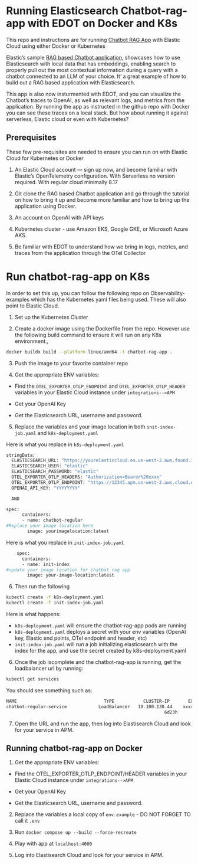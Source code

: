 # Running Elasticsearch Chatbot-rag-app with EDOT on Docker and K8s

This repo and instructions are for running [Chatbot RAG App](https://github.com/elastic/elasticsearch-labs/tree/main/example-apps/chatbot-rag-app) with Elastic Cloud using either Docker or Kubernetes

Elastic’s sample [RAG based Chatbot application](https://github.com/elastic/elasticsearch-labs/tree/main/example-apps/chatbot-rag-app), showcases how to use Elasticsearch with local data that has embeddings, enabling search to properly pull out the most contextual information during a query with a chatbot connected to an LLM of your choice.  It’ a great example of how to build out a RAG based application with Elasticsearch. 

This app is also now insturmented with EDOT, and you can visualize the Chatbot’s traces to OpenAI, as well as relevant logs, and metrics from the application. By running the app as instructed in the github repo with Docker you can see these traces on a local stack. But how about running it against serverless, Elastic cloud or even with Kubernetes?

## Prerequisites

These few pre-requisites are needed to ensure you can run on with Elastic Cloud for Kubernetes or Docker

1. An Elastic Cloud account — sign up now, and become familiar with Elastic’s OpenTelemetry configuration. With Serverless no version required. With regular cloud minimally 8.17

2. Git clone the RAG based Chatbot application and go through the tutorial on how to bring it up and become more familiar and how to bring up the application using Docker.

3. An account on OpenAI with API keys

4. Kubernetes cluster - use Amazon EKS, Google GKE, or Microsoft Azure AKS.

5. Be familiar with EDOT to understand how we bring in logs, metrics, and traces from the application through the OTel Collector


# Run chatbot-rag-app on K8s

In order to set this up, you can follow the following repo on Observability-examples which has the Kubernetes yaml files being used. These will also point to Elastic Cloud.


1. Set up the Kubernetes Cluster

2. Create a docker image using the Dockerfile from the repo. However use the following build command to ensure it will run on any K8s environment.,

```bash
docker buildx build --platform linux/amd64 -t chatbot-rag-app .
```

3. Push the image to your favorite container repo

4. Get the appropriate ENV variables:

- Find the `OTEL_EXPORTER_OTLP_ENDPOINT` and `OTEL_EXPORTER_OTLP_HEADER` variables in your Elastic Cloud instance under `integrations-->APM` 

- Get your OpenAI Key

- Get the Elasticsearch URL, username and password.

5. Replace the variables and your image location in both `init-index-job.yaml` and `k8s-deployment.yaml`


Here is what you replace in `k8s-deployment.yaml`

```bash
stringData:
  ELASTICSEARCH_URL: "https://yourelasticcloud.es.us-west-2.aws.found.io"
  ELASTICSEARCH_USER: "elastic"
  ELASTICSEARCH_PASSWORD: "elastic"
  OTEL_EXPORTER_OTLP_HEADERS: "Authorization=Bearer%20xxxx"
  OTEL_EXPORTER_OTLP_ENDPOINT: "https://12345.apm.us-west-2.aws.cloud.es.io:443"
  OPENAI_API_KEY: "YYYYYYYY"

  AND

spec:
      containers:
      - name: chatbot-regular
#Replace your image location here
        image: yourimagelocation:latest
```
Here is what you replace in `init-index-job.yaml`

```bash
    spec:
      containers:
      - name: init-index
#update your image location for chatbot rag app
        image: your-image-location:latest
```

6. Then run the following

```bash
kubectl create -f k8s-deployment.yaml
kubectl create -f init-index-job.yaml
```

Here is what happens:

- `k8s-deployment.yaml` will ensure the chatbot-rag-app pods are running
-  `k8s-deployment.yaml` deploys a secret with your env variables (OpenAI key, Elastic end points, OTel endpoint and header, etc)
-  `init-index-job.yaml` will run a job initializing elasticsearch with the index for the app, and use the secret created by k8s-deployment.yaml

6. Once the job iscomplete and the chatbot-rag-app is running, get the loadbalancer url by running:

```bash
kubectl get services
```

You should see something such as:
```bash
NAME                                 TYPE           CLUSTER-IP       EXTERNAL-IP                                                               PORT(S)                                                                     AGE
chatbot-regular-service            LoadBalancer   10.100.130.44    xxxxxxxxx-1515488226.us-west-2.elb.amazonaws.com   80:30748/TCP    
                                                            6d23h
```

7. Open the URL and run the app, then log into Elastisearch Cloud and look for your service in APM.


## Running chatbot-rag-app on Docker

1. Get the appropriate ENV variables:

- Find the OTEL_EXPORTER_OTLP\_ENDPOINT/HEADER variables in your Elastic Cloud instance under `integrations-->APM` 

- Get your OpenAI Key

- Get the Elasticsearch URL, username and password.

2. Replace the variables a local copy of `env.example` - DO NOT FORGET TO call it `.env`

3. Run `docker compose up --build --force-recreate`

4. Play with app at `localhost:4000`

5. Log into Elastisearch Cloud and look for your service in APM.

